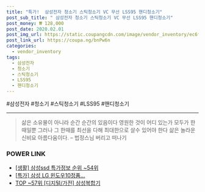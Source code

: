 ```yaml
--- 
title: "특가!  삼성전자 청소기 스틱청소기 VC 무선 LSS95 핸디청소기" 
post_sub_title: " 삼성전자 청소기 스틱청소기 VC 무선 LSS95 핸디청소기" 
post_money: ₩ 128,000 
post_date: 2020.02.01 
post_img_url: https://static.coupangcdn.com/image/vendor_inventory/ec6f/7e879f2ade201b32ed73e171664bdac72d7c2b854610787f03bc59c50015.jpg 
post_link_url: https://coupa.ng/bnPw6n 
categories: 
  - vendor_inventory 
tags: 
  - 삼성전자 
  - 청소기 
  - 스틱청소기 
  - LSS95 
  - 핸디청소기 
--- 
```

  #삼성전자 #청소기 #스틱청소기 #LSS95 #핸디청소기 
<hr> 

> 삶은 소유물이 아니라 순간 순간의 있음이다 영원한 것이 어디 있는가 모두가 한때일뿐 그러나 그 한때를 최선을 다해 최대한으로 살수 있어야 한다 삶은 놀라운 신비요 아름다움이다. – 법정스님 버리고 떠나기 


### POWER LINK

* <a href="https://blog.naver.com/sakai111/221782325280" target="_blank"> [생활] 삼성ssd 특가정보 순위 ~54위</a>
* <a href="https://blog.naver.com/santokki14/221789580409" target="_blank">[특가] 삼성 LG 윈도우10정품...</a>
* <a href="https://blog.naver.com/fasyy4321/221780173308" target="_blank"> TOP ~57위 [디지털/가전] 삼성복합기</a>
